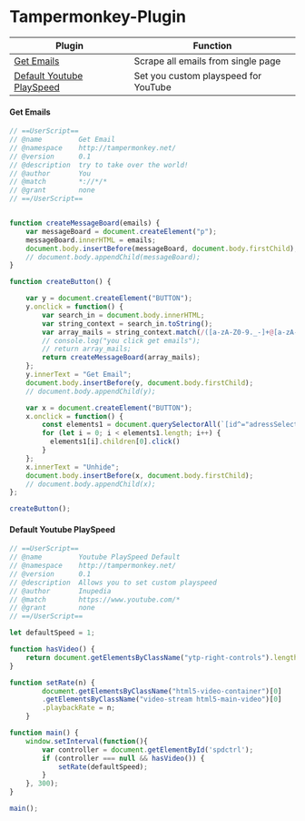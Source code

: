 # Tampermonkey-Plugin

| Plugin                                                 | Function                             |
| ------------------------------------------------------ | ------------------------------------ |
| [Get Emails](#get-emails)                              | Scrape all emails from single page   |
| [Default Youtube PlaySpeed](default-youtube-playspeed) | Set you custom playspeed for YouTube |

#### Get Emails

```javascript
// ==UserScript==
// @name         Get Email
// @namespace    http://tampermonkey.net/
// @version      0.1
// @description  try to take over the world!
// @author       You
// @match        *://*/*
// @grant        none
// ==/UserScript==


function createMessageBoard(emails) {
	var messageBoard = document.createElement("p");
    messageBoard.innerHTML = emails;
    document.body.insertBefore(messageBoard, document.body.firstChild);
    // document.body.appendChild(messageBoard);
}

function createButton() {

	var y = document.createElement("BUTTON");
	y.onclick = function() {
	    var search_in = document.body.innerHTML;
	    var string_context = search_in.toString();
	    var array_mails = string_context.match(/([a-zA-Z0-9._-]+@[a-zA-Z0-9._-]+\.[a-zA-Z0-9._-]+)/gi);
	  	// console.log("you click get emails");
		// return array_mails;
	    return createMessageBoard(array_mails);
	};
	y.innerText = "Get Email";
	document.body.insertBefore(y, document.body.firstChild);
	// document.body.appendChild(y);

	var x = document.createElement("BUTTON");
	x.onclick = function() {
	    const elements1 = document.querySelectorAll(`[id^="adressSelector"]`);
	    for (let i = 0; i < elements1.length; i++) {
	      elements1[i].children[0].click()
	    }
	};
	x.innerText = "Unhide";
	document.body.insertBefore(x, document.body.firstChild);
	// document.body.appendChild(x);
};

createButton();
```

#### Default Youtube PlaySpeed

```javascript
// ==UserScript==
// @name         Youtube PlaySpeed Default
// @namespace    http://tampermonkey.net/
// @version      0.1
// @description  Allows you to set custom playspeed
// @author       Inupedia
// @match        https://www.youtube.com/*
// @grant        none
// ==/UserScript==

let defaultSpeed = 1;

function hasVideo() {
    return document.getElementsByClassName("ytp-right-controls").length != 0;
}

function setRate(n) {
        document.getElementsByClassName("html5-video-container")[0]
        .getElementsByClassName("video-stream html5-main-video")[0]
        .playbackRate = n;
    }

function main() {
    window.setInterval(function(){
        var controller = document.getElementById('spdctrl');
        if (controller === null && hasVideo()) {
            setRate(defaultSpeed);
        }
    }, 300);
}

main();
```

